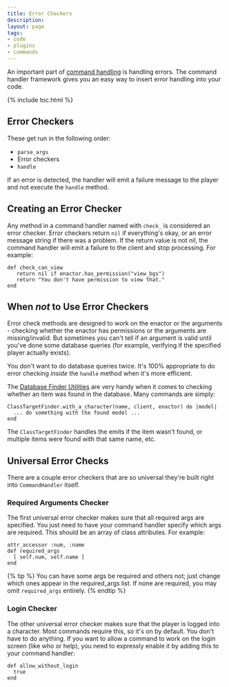 ```yaml
---
title: Error Checkers
description: 
layout: page
tags:
- code
- plugins
- commands
---
```


An important part of [command handling](/tutorials/code/commands.html) is handling errors.  The command handler framework gives you an easy way to insert error handling into your code.

{% include toc.html %}

## Error Checkers

These get run in the following order:

* `parse_args`
* Error checkers
* `handle`

If an error is detected, the handler will emit a failure message to the player and not execute the `handle` method.  

## Creating an Error Checker

Any method in a command handler named with `check_` is considered an error checker.  Error checkers return `nil` if everything's okay, or an error message string if there was a problem.  If the return value is not nil, the command handler will emit a failure to the client and stop processing.  For example:

    def check_can_view
       return nil if enactor.has_permission("view_bgs")
       return "You don't have permission to view that."
    end

## When *not* to Use Error Checkers

Error check methods are designed to work on the enactor or the arguments - checking whether the enactor has permissions or the arguments are missing/invalid.  But sometimes you can't tell if an argument is valid until you've done some database queries (for example, verifying if the specified player actually exists).

You don't want to do database queries twice.  It's 100% appropriate to do error checking _inside_ the `handle` method when it's more efficient.  

The [Database Finder Utilities](/tutorials/code/database.html) are very handy when it comes to checking whether an item was found in the database.  Many commands are simply:

    ClassTargetFinder.with_a_character(name, client, enactor) do |model|
      ... do something with the found model ...
    end

The `ClassTargetFinder` handles the emits if the item wasn't found, or multiple items were found with that same name, etc.

## Universal Error Checks

There are a couple error checkers that are so universal they're built right into `CommandHandler` itself.

### Required Arguments Checker

The first universal error checker makes sure that all required args are specified.  You just need to have your command handler specify which args are required.  This should be an array of class attributes.  For example:

    attr_accessor :num, :name
    def required_args
      [ self.num, self.name ]
    end

{% tip %} 
You can have some args be required and others not; just change which ones appear in the required_args list.  If none are required, you may omit  `required_args`  entirely.
{% endtip %}

### Login Checker

The other universal error checker makes sure that the player is logged into a character.  Most commands require this, so it's on by default.  You don't have to do anything.  If you want to allow a command to work on the login screen (like who or help), you need to expressly enable it by adding this to your command handler:

    def allow_without_login
      true
    end